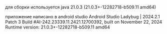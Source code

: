 для сборки используется java 21.0.3 (21.0.3+-12282718-b509.11 amd64)

приложение написано в android studio Android Studio Ladybug | 2024.2.1 Patch 3
Build #AI-242.23339.11.2421.12700392, built on November 22, 2024
Runtime version: 21.0.3+-12282718-b509.11 amd64

